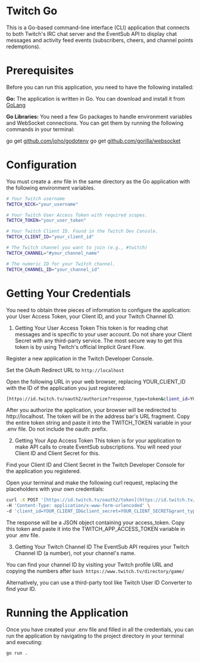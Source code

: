 # Twitch Go
This is a Go-based command-line interface (CLI) application that connects to both Twitch's IRC chat server and the EventSub API to display chat messages and activity feed events (subscribers, cheers, and channel points redemptions).

# Prerequisites
Before you can run this application, you need to have the following installed:

**Go:** The application is written in Go. You can download and install it from [GoLang](https://golang.org)

**Go Libraries:** You need a few Go packages to handle environment variables and WebSocket connections. You can get them by running the following commands in your terminal:

go get [github.com/joho/godotenv](https://github.com/joho/godotenv)
go get [github.com/gorilla/websocket](https://github.com/gorilla/websocket)

# Configuration
You must create a .env file in the same directory as the Go application with the following environment variables.

```Bash
# Your Twitch username
TWITCH_NICK="your_username"

# Your Twitch User Access Token with required scopes.
TWITCH_TOKEN="your_user_token"

# Your Twitch Client ID. Found in the Twitch Dev Console.
TWITCH_CLIENT_ID="your_client_id"

# The Twitch channel you want to join (e.g., #twitch)
TWITCH_CHANNEL="#your_channel_name"

# The numeric ID for your Twitch channel.
TWITCH_CHANNEL_ID="your_channel_id"
```

# Getting Your Credentials
You need to obtain three pieces of information to configure the application: your User Access Token, your Client ID, and your Twitch Channel ID.

1. Getting Your User Access Token
This token is for reading chat messages and is specific to your user account. Do not share your Client Secret with any third-party service. The most secure way to get this token is by using Twitch's official Implicit Grant Flow.

Register a new application in the Twitch Developer Console.

Set the OAuth Redirect URL to ```http://localhost```

Open the following URL in your web browser, replacing YOUR_CLIENT_ID with the ID of the application you just registered:

```Bash
[https://id.twitch.tv/oauth2/authorize?response_type=token&client_id=YOUR_CLIENT_ID&redirect_uri=http://localhost&scope=chat%3Aread%20channel%3Aread%3Asubscriptions%20bits%3Aread%20channel%3Aread%3Aredemptions](https://id.twitch.tv/oauth2/authorize?response_type=token&client_id=YOUR_CLIENT_ID&redirect_uri=http://localhost&scope=chat%3Aread%20channel%3Aread%3Asubscriptions%20bits%3Aread%20channel%3Aread%3Aredemptions)
```

After you authorize the application, your browser will be redirected to http://localhost. The token will be in the address bar's URL fragment. Copy the entire token string and paste it into the TWITCH_TOKEN variable in your .env file. Do not include the oauth: prefix.

2. Getting Your App Access Token
This token is for your application to make API calls to create EventSub subscriptions. You will need your Client ID and Client Secret for this.

Find your Client ID and Client Secret in the Twitch Developer Console for the application you registered.

Open your terminal and make the following curl request, replacing the placeholders with your own credentials:

```Bash
curl -X POST '[https://id.twitch.tv/oauth2/token](https://id.twitch.tv/oauth2/token)' \
-H 'Content-Type: application/x-www-form-urlencoded' \
-d 'client_id=YOUR_CLIENT_ID&client_secret=YOUR_CLIENT_SECRET&grant_type=client_credentials'
```

The response will be a JSON object containing your access_token. Copy this token and paste it into the TWITCH_APP_ACCESS_TOKEN variable in your .env file.

3. Getting Your Twitch Channel ID
The EventSub API requires your Twitch Channel ID (a number), not your channel's name.

You can find your channel ID by visiting your Twitch profile URL and copying the numbers after ```bash https://www.twitch.tv/directory/game/```

Alternatively, you can use a third-party tool like Twitch User ID Converter to find your ID.

# Running the Application
Once you have created your .env file and filled in all the credentials, you can run the application by navigating to the project directory in your terminal and executing:

```Bash
go run .
```


